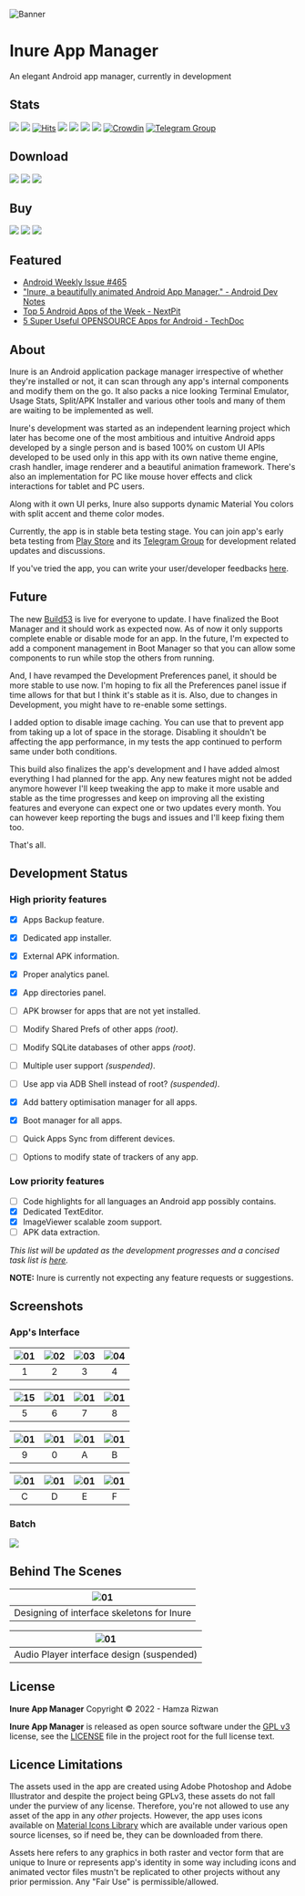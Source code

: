 ![Banner](assets/winter_banner.png)

# Inure App Manager

An elegant Android app manager, currently in development

## Stats

![](https://img.shields.io/tokei/lines/github/Hamza417/Inure?color=orange&label=Total%20Lines&logo=kotlin&logoColor=white)
![](https://img.shields.io/github/downloads/Hamza417/inure/total?color=orange&label=Total%20Downloads&logo=github&logoColor=white)
[![Hits](https://hits.seeyoufarm.com/api/count/incr/badge.svg?url=https%3A%2F%2Fgithub.com%2FHamza417%2FInure&count_bg=%239A3DC8&title_bg=%23555555&icon=tencentweibo.svg&icon_color=%23E7E7E7&title=Total+Visits&edge_flat=false)](https://hits.seeyoufarm.com)
![](https://img.shields.io/github/languages/count/Hamza417/Inure?color=white&label=Languages)
![](https://img.shields.io/github/license/Hamza417/Inure?color=red&label=License)
![](https://img.shields.io/badge/Minimum%20SDK-23%20(Marshmallow)-839192?logo=android&logoColor=white)
![](https://img.shields.io/badge/Target%20SDK-33%20(Android%2013)-566573?logo=android&logoColor=white)
[![Crowdin](https://badges.crowdin.net/inure/localized.svg)](https://crowdin.com/project/inure)
[![Telegram Group](https://img.shields.io/badge/Telegram%20Group-blue?logo=telegram)](https://t.me/inure_app_manager)

## Download

[![](https://img.shields.io/badge/Play%20Store-ea4335?logo=googleplay)](https://play.google.com/store/apps/details?id=app.simple.inure)
[![](https://img.shields.io/badge/IzzyOnDroid-4AB495?logo=fdroid)](https://apt.izzysoft.de/fdroid/index/apk/app.simple.inure)
[![](https://img.shields.io/badge/GitHub%20Releases-181717?logo=github)](https://github.com/Hamza417/Inure/releases/latest)

## Buy

[![](https://img.shields.io/badge/Full%20Unlocker%20(GumRoad)-$5.99-23a094?logo=gumroad&logoColor=white)](https://hamza417.gumroad.com/l/inure_unlocker/)
[![](https://img.shields.io/badge/Full%20Unlocker%20(Payhip)-$5.99-23a094?logo=payhip&logoColor=white)](https://payhip.com/b/D9ikG)
[![](https://img.shields.io/badge/Full%20Unlocker%20(Play%20Store)-~$5.99-ea4335?logo=googleplay)](https://play.google.com/store/apps/details?id=app.simple.inureunlocker)

## Featured

- [Android Weekly Issue #465](https://androidweekly.net/issues/issue-465)
- ["Inure, a beautifully animated Android App Manager." - Android Dev Notes](https://twitter.com/androiddevnotes/status/1389111968670179340)
- [Top 5 Android Apps of the Week - NextPit](https://www.nextpit.com/apps-of-the-week-51-2021)
- [5 Super Useful OPENSOURCE Apps for Android - TechDoc](https://youtu.be/vlf0jEFHR74)

## About

Inure is an Android application package manager irrespective of whether they're installed or not, it
can scan through any app's internal components and modify them on the go. It also packs a nice
looking Terminal Emulator, Usage Stats, Split/APK Installer and various other tools and many of them
are waiting to be implemented as well.

Inure's development was started as an independent learning project which later has become one of the
most ambitious and intuitive Android apps developed by a single person and is based 100% on custom
UI APIs developed to be used only in this app with its own native theme engine, crash handler, image
renderer and a beautiful animation framework. There's also an implementation for PC like mouse hover
effects and click interactions for tablet and PC users.

Along with it own UI perks, Inure also supports dynamic Material You colors with split accent and
theme color modes.

Currently, the app is in stable beta testing stage. You can join app's early beta testing
from [Play Store](https://play.google.com/store/apps/details?id=app.simple.inure) and
its [Telegram Group](https://t.me/inure_app_manager) for development related updates and
discussions.

If you've tried the app, you can write your user/developer
feedbacks [here](https://github.com/Hamza417/Inure/discussions/48).

## Future

The new [Build53](https://github.com/Hamza417/Inure/releases/tag/Build53) is live for everyone to
update. I have finalized the Boot Manager and it should work as expected now. As of now it only
supports complete enable or disable mode for an app. In the future, I'm expected to add a component
management in Boot Manager so that you can allow some components to run while stop the others from
running.

And, I have revamped the Development Preferences panel, it should be more stable to use now. I'm
hoping to fix all the Preferences panel issue if time allows for that but I think it's stable as it
is. Also, due to changes in Development, you might have to re-enable some settings.

I added option to disable image caching. You can use that to prevent app from taking up a lot of
space in the storage. Disabling it shouldn't be affecting the app performance, in my tests the app
continued to perform same under both conditions.

This build also finalizes the app's development and I have added almost everything I had planned for
the app. Any new features might not be added anymore however I'll keep tweaking the app to make it
more usable and stable as the time progresses and keep on improving all the existing features and
everyone can expect one or two updates every month. You can however keep reporting the bugs and
issues and I'll keep fixing them too.

That's all.

## Development Status

### High priority features

- [x] Apps Backup feature.
- [x] Dedicated app installer.
- [x] External APK information.
- [x] Proper analytics panel.
- [x] App directories panel.
- [ ] APK browser for apps that are not yet installed.
- [ ] Modify Shared Prefs of other apps _(root)_.
- [ ] Modify SQLite databases of other apps _(root)_.
- [ ] Multiple user support _(suspended)_.
- [ ] Use app via ADB Shell instead of root? _(suspended)_.
- [x] Add battery optimisation manager for all apps.
- [x] Boot manager for all apps.
- [ ] Quick Apps Sync from different devices.
- [ ] Options to modify state of trackers of any app.


### Low priority features

- [ ] Code highlights for all languages an Android app possibly contains.
- [x] Dedicated TextEditor.
- [x] ImageViewer scalable zoom support.
- [ ] APK data extraction.

*This list will be updated as the development progresses and a concised task list is [here](https://github.com/Hamza417/Inure/issues/63).*

<b>NOTE:</b> Inure is currently not expecting any feature requests or suggestions.

## Screenshots

### App's Interface
| ![01](fastlane/metadata/android/en-US/images/phoneScreenshots/01.png) | ![02](fastlane/metadata/android/en-US/images/phoneScreenshots/03.png) | ![03](fastlane/metadata/android/en-US/images/phoneScreenshots/04.png) | ![04](fastlane/metadata/android/en-US/images/phoneScreenshots/06.jpg) |
|:---------------------------------------------------------------------:|:---------------------------------------------------------------------:|:---------------------------------------------------------------------:|:---------------------------------------------------------------------:|
|                                   1                                   |                                   2                                   |                                   3                                   |                                   4                                   |

| ![15](fastlane/metadata/android/en-US/images/phoneScreenshots/15.png) | ![01](fastlane/metadata/android/en-US/images/phoneScreenshots/07.png) | ![01](fastlane/metadata/android/en-US/images/phoneScreenshots/05.jpg) | ![01](fastlane/metadata/android/en-US/images/phoneScreenshots/08.jpg) |
|:---------------------------------------------------------------------:|:---------------------------------------------------------------------:|:---------------------------------------------------------------------:|:---------------------------------------------------------------------:|
|                                   5                                   |                                   6                                   |                                   7                                   |                                   8                                   |

| ![01](fastlane/metadata/android/en-US/images/phoneScreenshots/02.jpg) | ![01](fastlane/metadata/android/en-US/images/phoneScreenshots/09.jpg) | ![01](fastlane/metadata/android/en-US/images/phoneScreenshots/10.jpg) | ![01](fastlane/metadata/android/en-US/images/phoneScreenshots/11.jpg) |
|:---------------------------------------------------------------------:|:---------------------------------------------------------------------:|:---------------------------------------------------------------------:|:---------------------------------------------------------------------:|
|                                   9                                   |                                   0                                   |                                   A                                   |                                   B                                   |

| ![01](fastlane/metadata/android/en-US/images/phoneScreenshots/12.jpg) | ![01](fastlane/metadata/android/en-US/images/phoneScreenshots/13.png) | ![01](fastlane/metadata/android/en-US/images/phoneScreenshots/00.png) | ![01](fastlane/metadata/android/en-US/images/phoneScreenshots/14.png) |
|:---------------------------------------------------------------------:|:---------------------------------------------------------------------:|:---------------------------------------------------------------------:|:---------------------------------------------------------------------:|
|                                   C                                   |                                   D                                   |                                   E                                   |                                   F                                   |

### Batch

![](./assets/inure_batch.png)

## Behind The Scenes

|           ![01](./assets/01.jpg)           |
|:------------------------------------------:|
| Designing of interface skeletons for Inure |

|      ![01](./assets/inure_music.png)      |
|:-----------------------------------------:|
| Audio Player interface design (suspended) |

## License

**Inure App Manager** Copyright © 2022 - Hamza Rizwan

**Inure App Manager** is released as open source software under
the [GPL v3](https://opensource.org/licenses/gpl-3.0.html)
license, see the [LICENSE](./LICENSE) file in the project root for the full license text.

## Licence Limitations

The assets used in the app are created using Adobe Photoshop and Adobe Illustrator and despite the
project being GPLv3, these assets do not fall under the purview of any license. Therefore, you're
not allowed to use any asset of the app in any _other_ projects. However, the app uses icons
available
on [Material Icons Library](https://fonts.google.com/icons?icon.style=Rounded&icon.set=Material+Icons)
which are available under various open source licenses, so if need be, they can be downloaded from
there.

Assets here refers to any graphics in both raster and vector form that are unique to Inure or
represents app's identity in some way including icons and animated vector files mustn't be
replicated to other projects without any prior permission. Any "Fair Use" is permissible/allowed.
